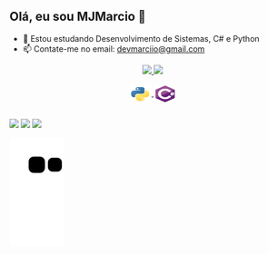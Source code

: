 ## Olá, eu sou MJMarcio 👋

- 🌱 Estou estudando Desenvolvimento de Sistemas, C# e Python
- 📫 Contate-me no email: devmarciio@gmail.com

<div align="center">
  <a href="https://github.com/MJMarcio">
  <img height="150em" src="https://github-readme-stats.vercel.app/api?username=mjmarcio&show_icons=true&theme=tokyonight&include_all_commits=true&count_private=true"/>
  <img height="100em" src="https://github-readme-stats.vercel.app/api/top-langs/?username=mjmarcio&layout=compact&langs_count=7&theme=tokyonight"/>
</div>
<div align="center" style="display: inline_block"><br>
   <img align="center" alt="mj-Python" height="30" width="40" src="https://raw.githubusercontent.com/devicons/devicon/master/icons/python/python-original.svg">
  <img align="center" alt="mj-Csharp" height="30" width="40" src="https://raw.githubusercontent.com/devicons/devicon/master/icons/csharp/csharp-original.svg">
</div>

##

<div>
  <a href="https://instagram.com/mjmarciio" target="_blank"><img src="https://img.shields.io/badge/-Instagram-%23E4405F?style=for-the-badge&logo=instagram&logoColor=white" target="_blank"></a>
  <a href = "mailto:devmarciio@gmail.com"><img src="https://img.shields.io/badge/-Gmail-%23333?style=for-the-badge&logo=gmail&logoColor=white" target="_blank"></a>
  <a href="https://www.linkedin.com/in/m%C3%A1rcio-guimar%C3%A3es-662950249/" target="_blank"><img src="https://img.shields.io/badge/-LinkedIn-%230077B5?style=for-the-badge&logo=linkedin&logoColor=white" target="_blank"></a> 
 
  ![Snake animation](https://github.com/mjmarcio/mjmarcio/blob/output/github-contribution-grid-snake.svg)
 </div>

